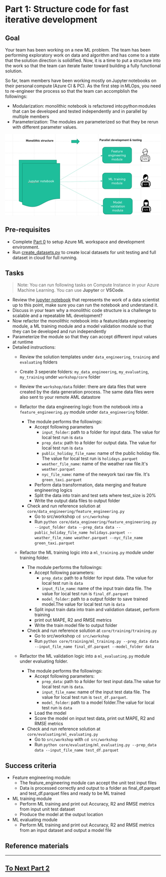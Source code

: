 
# Part 1: Structure code for fast iterative development

## Goal 
Your team has been working on a new ML problem. The team has been performing exploratory work on data and algorithm and has come to a state that the solution direction is solidified. Now, it is a time to put a structure into the work so that the team can iterate faster toward building a fully functional solution.   

So far, team members have been working mostly on Jupyter notebooks on their personal compute (Azure CI & PC). As the first step in MLOps, you need to re-engineer the process so that the team can accompblish the followings:  

- Modularization: monolithic notebook is refactored into python modules that can be developed and tested independently and in parallel by multiple members 
- Parameterization: The modules are parameterized so that they be rerun with different parameter values.

 ![monolithic to modular](./images/monolithic_modular.png)
## Pre-requisites
- Complete [Part 0](part_0.md) to setup Azure ML workspace and development environment.
- Run [create_datasets.py](part_0.md#option-a-use-compute-instance-for-code-development) to create local datasets for unit testing and full dataset in cloud for full running.

## Tasks

> Note: You can run following tasks on Compute Instance in your Azure Machine Learning. You can use __Jupyter__ or __VSCode__.

- Review the [jupyter notebook](../notebooks/taxi-tutorial.ipynb) that represents the work of a data scientist up to this point, make sure you can run the notebook and understand it.
- Discuss in your team why a monolithic code structure is a challenge to scalable and a repeatable ML development? 
- Now refactor the monolithic notebook into a feature/data engineering module, a ML training module and a model validation module so that they can be developed and run independently
- Parameterize the module so that they can accept different input values at runtime
- Detailed instructions:
    - Review the solution templates under ```data_engineering```, ```training``` and   ```evaluating``` folders
    - Create 3 seperate folders: ```my_data_engineering```, ```my_evaluating```, ```my_training``` under ```workshop/core``` folder
    - Review the ```workshop/data``` folder: there are data files that were created by the data generation process. The same data files were also sent to your remote AML datastore 
    - Refactor the data engineering logic from the notebook into a ```feature_engineering.py``` module under ```data_engineering``` folder. 
        - The module performs the followings:
            - Accept following parameters
                - ```input_folder```: path to a folder for input data. The value for local test run is ```data```
                - ```prep_data```: path to a folder for output data. The value for local test run is ```data```
                - ```public_holiday_file_name```: name of the public holiday file. The value for local test run is ```holidays.parquet``` 
                - ```weather_file_name```: name of the weather raw file.It's ```weather.parquet``` 
                - ```nyc_file_name```: name of the newyork taxi raw file. It's ```green_taxi.parquet``` 
            - Perform data transformation, data merging and feature engineering logics 
            - Split the data into train and test sets where test_size is 20%
            - Write the output data files to output folder
        - Check and run reference solution at ```core/data_engineering/feature_engineering.py```
            - Go to src/workshop ```cd src/workshop```
            - Run ```python core/data_engineering/feature_engineering.py --input_folder data --prep_data data --public_holiday_file_name holidays.parquet --weather_file_name weather.parquet --nyc_file_name green_taxi.parquet```
    - Refactor the ML training logic into a ```ml_training.py``` module under training folder. 
        - The module performs the followings:
            - Accept following parameters:
                - ```prep_data```: path to a folder for input data. The value for local test run is ```data```
                - ```input_file_name```: name of the input train data file. The value for local test run is ```final_df.parquet```
                - ```model_folder```: path to a output folder to save trained model.The value for local test run is ```data```
            - Split input train data into train and validation dataset, perform training  
            - print out MAPE, R2 and RMSE metrics
            - Write the train model file to output folder
        - Check and run reference solution at ```core/training/training.py```
            - Go to src/workshop ```cd src/workshop```
            - Run ```python core/training/ml_training.py --prep_data data --input_file_name final_df.parquet --model_folder data```

    - Refactor the ML validation logic into a ```ml_evaluating.py``` module under evaluating folder. 
        - The module performs the followings:
            - Accept following parameters:
                - ```prep_data```: path to a folder for test input data.The value for local test run is ```data```.
                - ```input_file_name```: name of the input test data file. The value for local test run is  ```test_df.parquet```.
                - ```model_folder```: path to a model folder.The value for local test run is ```data```
            - Load the model 
            - Score the model on input test data, print out MAPE, R2 and RMSE metrics
        - Check and run reference solution at ```core/evaluating/ml_evaluating.py```
            - Go to ``src/workshop`` with ```cd src/workshop```
            - Run ```python core/evaluating/ml_evaluating.py --prep_data data --input_file_name test_df.parquet```

## Success criteria
- Feature engineering module:
    - The feature_engineering module can accept the unit test input files 
    - Data is processed correctly and output to a folder as final_df.parquet and test_df.parquet files and ready to be ML trained
- ML training module
    - Perform ML training and print out Accuracy, R2 and RMSE metrics from input unit test dataset
    - Produce the model at the output location
- ML evaluating module
    -  Perform ML training and print out Accuracy, R2 and RMSE metrics from an input dataset and output a model file

## Reference materials

---

## [To Next Part 2](part_2.md)
